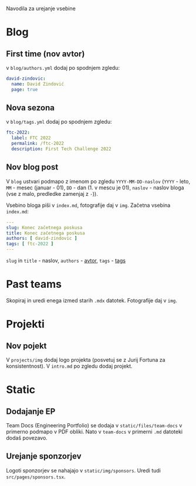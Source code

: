 Navodila za urejanje vsebine

# Blog
## First time (nov avtor)
v `blog/authors.yml` dodaj po spodnjem zgledu:
```yml
david-zindovic:
  name: David Zindović
  page: true
```

## Nova sezona
v `blog/tags.yml` dodaj po spodnjem zgledu:
```yml
ftc-2022:
  label: FTC 2022
  permalink: /ftc-2022
  description: First Tech Challenge 2022
```


## Nov blog post
V `blog` ustvari podmapo z imenom po zgledu `YYYY-MM-DD-naslov` 
(`YYYY` - leto, `MM` - mesec (januar - 01), `DD` - dan (1. v mescu je 01), `naslov` - naslov bloga (vse z malo, predledke zamenjaj z `-`)).

Vsebino bloga piši v `index.md`, fotografije daj v `img`.
Začetna vsebina `index.md`:
```yaml
---
slug: Konec začetnega poskusa
title: Konec začetnega poskusa
authors: [ david-zindovic ]
tags: [ ftc-2022 ]
---
```
`slug` in `title` - naslov, `authors` - [avtor](#first-time-nov-avtor), `tags` - [tags](#nova-sezona)


# Past teams
Skopiraj in uredi enega izmed starih `.mdx` datotek. Fotografije daj v `img`.

# Projekti
## Nov pojekt
V `projects/img` dodaj logo projekta (posvetuj se z Jurij Fortuna za konsistentnost). V `intro.md` po zgledu dodaj projekt.

# Static
## Dodajanje EP
Team Docs (Engineering Portfolio) se dodaja v `static/files/team-docs` v primerno podmapo v PDF obliki. Nato v `team-docs` v primerni `.md` datoteki dodaš povezavo.

## Urejanje sponzorjev
Logoti sponzorjev se nahajajo v `static/img/sponsors`. Uredi tudi `src/pages/sponsors.tsx`.